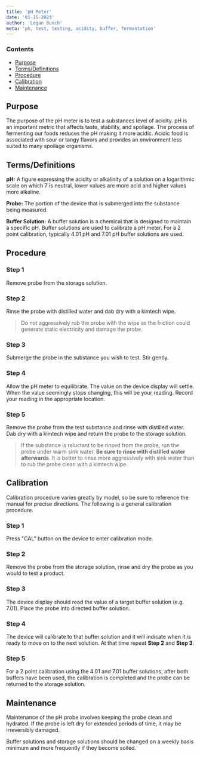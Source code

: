 ```yaml
---
title: 'pH Meter'
date: '01-15-2023'
author: 'Logan Bunch'
meta: 'ph, test, testing, acidity, buffer, fermentation'
---
```


### Contents
- [Purpose](#purpose)
- [Terms/Definitions](#termsdefinitions)
- [Procedure](#procedure)
- [Calibration](#calibration)
- [Maintenance](#maintenance)

## Purpose
The purpose of the pH meter is to test a substances level of acidity. pH is an important metric that affects taste, stability, and spoilage. The process of fermenting our foods reduces the pH making it more acidic. Acidic food is associated with sour or tangy flavors and provides an environment less suited to many spoilage organisms.
## Terms/Definitions
**pH:** A figure expressing the acidity or alkalinity of a solution on a logarithmic scale on which 7 is neutral, lower values are more acid and higher values more alkaline.

**Probe:** The portion of the device that is submerged into the substance being measured.

**Buffer Solution:** A buffer solution is a chemical that is designed to maintain a specific pH. Buffer solutions are used to calibrate a pH meter. For a 2 point calibration, typically 4.01 pH and 7.01 pH buffer solutions are used.

## Procedure
### Step 1
Remove probe from the storage solution.

### Step 2
Rinse the probe with distilled water and dab dry with a kimtech wipe.
>Do not aggressively rub the probe with the wipe as the friction could generate static electricity and damage the probe.

### Step 3
Submerge the probe in the substance you wish to test. Stir gently.

### Step 4
Allow the pH meter to equilibrate. The value on the device display will settle. When the value seemingly stops changing, this will be your reading. Record your reading in the appropriate location.

### Step 5
Remove the probe from the test substance and rinse with distilled water. Dab dry with a kimtech wipe and return the probe to the storage solution.
>If the substance is reluctant to be rinsed from the probe, run the probe under warm sink water. **Be sure to rinse with distilled water afterwards**. It is better to rinse more aggressively with sink water than to rub the probe clean with a kimtech wipe.

## Calibration
Calibration procedure varies greatly by model, so be sure to reference the manual for precise directions. The following is a general calibration procedure.

### Step 1
Press &quot;CAL&quot; button on the device to enter calibration mode.

### Step 2
Remove the probe from the storage solution, rinse and dry the probe as you would to test a product.

### Step 3
The device display should read the value of a target buffer solution (e.g. 7.01). Place the probe into directed buffer solution.

### Step 4
The device will calibrate to that buffer solution and it will indicate when it is ready to move on to the next solution. At that time repeat **Step 2** and **Step 3**.

### Step 5
For a 2 point calibration using the 4.01 and 7.01 buffer solutions, after both buffers have been used, the calibration is completed and the probe can be returned to the storage solution.

## Maintenance
Maintenance of the pH probe involves keeping the probe clean and hydrated. If the probe is left dry for extended periods of time, it may be irreversibly damaged.

Buffer solutions and storage solutions should be changed on a weekly basis minimum and more frequently if they become soiled.

